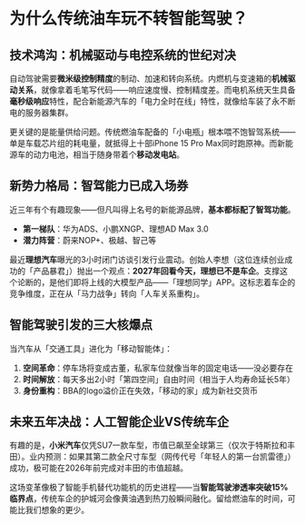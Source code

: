 # 为什么传统油车玩不转智能驾驶？

## 技术鸿沟：**机械驱动**与**电控系统**的世纪对决  
自动驾驶需要**微米级控制精度**的制动、加速和转向系统。内燃机与变速箱的**机械驱动关系**，就像拿着毛笔写代码——响应速度慢、控制精度差。而电机系统天生具备**毫秒级响应**特性，配合新能源汽车的「电力全时在线」特性，就像给车装了永不断电的服务器集群。

更关键的是能量供给问题。传统燃油车配备的「小电瓶」根本喂不饱智驾系统——单是车载芯片组的耗电量，就抵得上十部iPhone 15 Pro Max同时跑原神。而新能源车的动力电池，相当于随身带着个**移动发电站**。

## 新势力格局：**智驾能力**已成入场券  
近三年有个有趣现象——但凡叫得上名号的新能源品牌，**基本都标配了智驾功能**。  
- **第一梯队**：华为ADS、小鹏XNGP、理想AD Max 3.0  
- **潜力阵营**：蔚来NOP+、极越、智己等  

最近**理想汽车**曝光的3小时闭门访谈引发行业震动。创始人李想（这位连续创业成功的「产品暴君」）抛出一个观点：**2027年回看今天，理想已不是车企**。支撑这个论断的，是他们即将上线的大模型产品——「理想同学」APP。这标志着车企的竞争维度，正在从「马力战争」转向「人车关系重构」。

## 智能驾驶引发的三大核爆点  
当汽车从「交通工具」进化为「移动智能体」：  
1. **空间革命**：停车场将变成古董，私家车位就像当年的固定电话——没必要存在  
2. **时间解放**：每天多出2小时「第四空间」自由时间（相当于人均寿命延长5年）  
3. **身份重构**：BBA的logo溢价正在失效，「移动的家」成为新社交货币  

## 未来五年决战：**人工智能企业**VS传统车企  
有趣的是，**小米汽车**仅凭SU7一款车型，市值已飙至全球第三（仅次于特斯拉和丰田）。业内预测：如果其第二款全尺寸车型（网传代号「年轻人的第一台凯雷德」）成功，极可能在2026年前完成对丰田的市值超越。

这场变革像极了智能手机替代功能机的历史进程——当**智能驾驶渗透率突破15%临界点**，传统车企的护城河会像黄油遇到热刀般瞬间融化。留给燃油车的时间，可能比我们想象的更少。